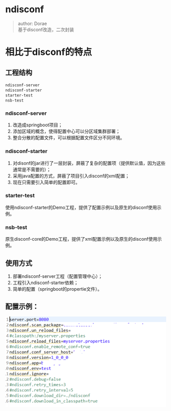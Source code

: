 # ndisconf

>author: Dorae  
>基于disconf改造，二次封装

# 相比于disconf的特点

## 工程结构
	
	ndisconf-server
	ndisconf-starter
	starter-test
	nsb-test

### ndisconf-server

1. 改造成springboot项目；
2. 添加区域的概念，使得配置中心可以分区域集群部署；
3. 整合分散的配置文件，可以根据配置文件区分不同环境。

### ndisconf-starter

1. 对disonf的jar进行了一层封装，屏蔽了复杂的配置项（提供默认值，因为这些通常是不需要的）；
2. 采用java配置的方式，屏蔽了项目引入disconf的xml配置；
3. 现在只需要引入简单的配置即可。

### starter-test

使用ndisconf-starter的Demo工程，提供了配置示例以及原生的disconf使用示例。

### nsb-test

原生disconf-core的Demo工程，提供了xml配置示例以及原生的disconf使用示例。


## 使用方式

1. 部署ndisconf-server工程（配置管理中心）；
2. 工程引入ndisconf-starter依赖；
3. 简单的配置（springboot的propertie文件）。

## 配置示例：

![demo_config_ex](./demo_config_ex.bmp)